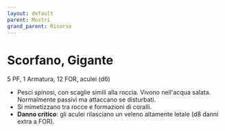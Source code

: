 ```yaml
---
layout: default
parent: Mostri
grand_parent: Risorse
---
```


# Scorfano, Gigante

5 PF, 1 Armatura, 12 FOR, aculei (d6)

- Pesci spinosi, con scaglie simili alla roccia. Vivono nell'acqua salata. Normalmente passivi ma attaccano se disturbati.
- Si mimetizzano tra rocce e formazioni di coralli.
- **Danno critico**: gli aculei rilasciano un veleno altamente letale (d8 danni extra a FOR).
